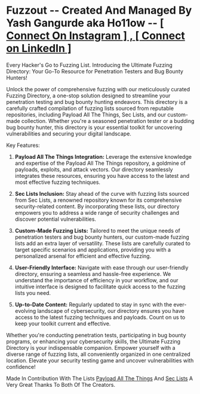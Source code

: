 # Fuzzout -- Created And Managed By Yash Gangurde aka Ho11ow --   <a href="https://www.instagram.com/ho11ow.exe/" target="_blank">[ Connect On Instagram ] , </a>  <a href="https://www.linkedin.com/in/yash-gangurde-ba2634226/" target="_blank"> [ Connect on LinkedIn ]</a>
Every Hacker's Go to Fuzzing List.
Introducing the Ultimate Fuzzing Directory: Your Go-To Resource for Penetration Testers and Bug Bounty Hunters!

Unlock the power of comprehensive fuzzing with our meticulously curated Fuzzing Directory, a one-stop solution designed to streamline your penetration testing and bug bounty hunting endeavors. This directory is a carefully crafted compilation of fuzzing lists sourced from reputable repositories, including Payload All The Things, Sec Lists, and our custom-made collection. Whether you're a seasoned penetration tester or a budding bug bounty hunter, this directory is your essential toolkit for uncovering vulnerabilities and securing your digital landscape.

Key Features:

1. **Payload All The Things Integration:**
   Leverage the extensive knowledge and expertise of the Payload All The Things repository, a goldmine of payloads, exploits, and attack vectors. Our directory seamlessly integrates these resources, ensuring you have access to the latest and most effective fuzzing techniques.

2. **Sec Lists Inclusion:**
   Stay ahead of the curve with fuzzing lists sourced from Sec Lists, a renowned repository known for its comprehensive security-related content. By incorporating these lists, our directory empowers you to address a wide range of security challenges and discover potential vulnerabilities.

3. **Custom-Made Fuzzing Lists:**
   Tailored to meet the unique needs of penetration testers and bug bounty hunters, our custom-made fuzzing lists add an extra layer of versatility. These lists are carefully curated to target specific scenarios and applications, providing you with a personalized arsenal for efficient and effective fuzzing.

4. **User-Friendly Interface:**
   Navigate with ease through our user-friendly directory, ensuring a seamless and hassle-free experience. We understand the importance of efficiency in your workflow, and our intuitive interface is designed to facilitate quick access to the fuzzing lists you need.

5. **Up-to-Date Content:**
   Regularly updated to stay in sync with the ever-evolving landscape of cybersecurity, our directory ensures you have access to the latest fuzzing techniques and payloads. Count on us to keep your toolkit current and effective.

Whether you're conducting penetration tests, participating in bug bounty programs, or enhancing your cybersecurity skills, the Ultimate Fuzzing Directory is your indispensable companion. Empower yourself with a diverse range of fuzzing lists, all conveniently organized in one centralized location. Elevate your security testing game and uncover vulnerabilities with confidence!

Made In Contribution With The Lists <a href="https://github.com/swisskyrepo/PayloadsAllTheThings" target="_blank">Payload All The Things</a>
And <a href="https://github.com/danielmiessler/SecLists" target="_blank">Sec Lists</a> A Very Great Thanks To Both Of The Creators.

